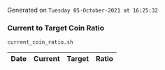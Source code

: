 Generated on `Tuesday 05-October-2021 at 16:25:32`

### Current to Target Coin Ratio
`current_coin_ratio.sh`

Date|Current|Target|Ratio
---|---|---|---
